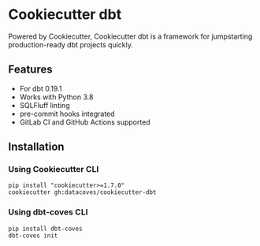 # Cookiecutter dbt

Powered by Cookiecutter, Cookiecutter dbt is a framework for jumpstarting production-ready dbt projects quickly.

## Features

* For dbt 0.19.1
* Works with Python 3.8
* SQLFluff linting
* pre-commit hooks integrated
* GitLab CI and GitHub Actions supported

## Installation

### Using Cookiecutter CLI

```
pip install "cookiecutter>=1.7.0"
cookiecutter gh:datacoves/cookiecutter-dbt
```

### Using dbt-coves CLI

```
pip install dbt-coves
dbt-coves init
```
